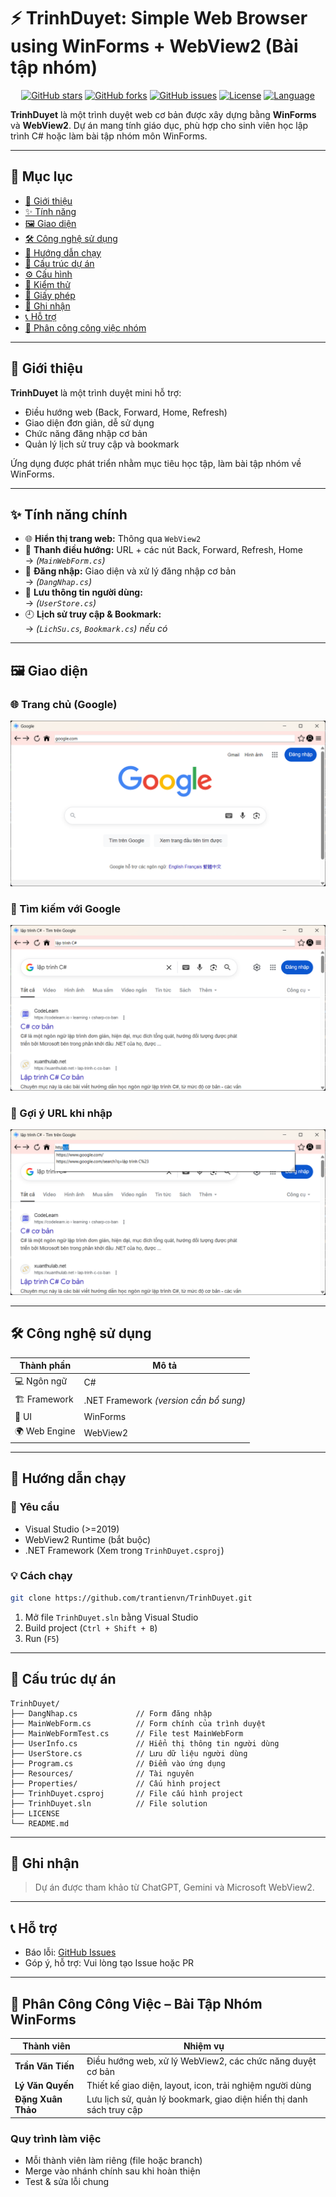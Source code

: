 
# ⚡ TrinhDuyet: Simple Web Browser using WinForms + WebView2 (Bài tập nhóm)

<div align="center">

[![GitHub stars](https://img.shields.io/github/stars/trantienvn/TrinhDuyet?style=for-the-badge)](https://github.com/trantienvn/TrinhDuyet/stargazers)
[![GitHub forks](https://img.shields.io/github/forks/trantienvn/TrinhDuyet?style=for-the-badge)](https://github.com/trantienvn/TrinhDuyet/network)
[![GitHub issues](https://img.shields.io/github/issues/trantienvn/TrinhDuyet?style=for-the-badge)](https://github.com/trantienvn/TrinhDuyet/issues)
[![License](https://img.shields.io/github/license/trantienvn/TrinhDuyet?style=for-the-badge)](LICENSE)
[![Language](https://img.shields.io/github/languages/top/trantienvn/TrinhDuyet?style=for-the-badge)](https://github.com/trantienvn/TrinhDuyet)

</div>

**TrinhDuyet** là một trình duyệt web cơ bản được xây dựng bằng **WinForms** và **WebView2**. Dự án mang tính giáo dục, phù hợp cho sinh viên học lập trình C# hoặc làm bài tập nhóm môn WinForms.

---

## 📑 Mục lục

- [📖 Giới thiệu](#-giới-thiệu)
- [✨ Tính năng](#-tính-năng)
- [🖼️ Giao diện](#️-giao-diện)
- [🛠️ Công nghệ sử dụng](#-công-nghệ-sử-dụng)
- [🚀 Hướng dẫn chạy](#-hướng-dẫn-chạy)
- [📁 Cấu trúc dự án](#-cấu-trúc-dự-án)
- [⚙️ Cấu hình](#️-cấu-hình)
- [🧪 Kiểm thử](#-kiểm-thử)
- [📄 Giấy phép](#-giấy-phép)
- [🙏 Ghi nhận](#-ghi-nhận)
- [📞 Hỗ trợ](#-hỗ-trợ)
- [📌 Phân công công việc nhóm](#-phân-công-công-việc)

---

## 📖 Giới thiệu

**TrinhDuyet** là một trình duyệt mini hỗ trợ:
- Điều hướng web (Back, Forward, Home, Refresh)
- Giao diện đơn giản, dễ sử dụng
- Chức năng đăng nhập cơ bản
- Quản lý lịch sử truy cập và bookmark

Ứng dụng được phát triển nhằm mục tiêu học tập, làm bài tập nhóm về WinForms.

---

## ✨ Tính năng chính

- 🌐 **Hiển thị trang web:** Thông qua `WebView2`
- 📍 **Thanh điều hướng:** URL + các nút Back, Forward, Refresh, Home  
  → *(`MainWebForm.cs`)*
- 🔐 **Đăng nhập:** Giao diện và xử lý đăng nhập cơ bản  
  → *(`DangNhap.cs`)*
- 👤 **Lưu thông tin người dùng:**  
  → *(`UserStore.cs`)*
- 🕘 **Lịch sử truy cập & Bookmark:**  
  → *(`LichSu.cs`, `Bookmark.cs`) nếu có*

---

## 🖼️ Giao diện

### 🌐 Trang chủ (Google)
![Trang chủ](Screenshot/img1.png)

### 🔎 Tìm kiếm với Google
![Tìm kiếm](Screenshot/img2.png)

### 📑 Gợi ý URL khi nhập
![Gợi ý URL](Screenshot/img3.png)

---

## 🛠️ Công nghệ sử dụng

| Thành phần | Mô tả |
|------------|-------|
| 💻 Ngôn ngữ | C# |
| 🏗️ Framework | .NET Framework *(version cần bổ sung)* |
| 🎨 UI | WinForms |
| 🌍 Web Engine | WebView2 |

---

## 🚀 Hướng dẫn chạy

### 🔧 Yêu cầu

- Visual Studio (>=2019)
- WebView2 Runtime (bắt buộc)
- .NET Framework (Xem trong `TrinhDuyet.csproj`)

### 💡 Cách chạy

```bash
git clone https://github.com/trantienvn/TrinhDuyet.git
````

1. Mở file `TrinhDuyet.sln` bằng Visual Studio
2. Build project (`Ctrl + Shift + B`)
3. Run (`F5`)

---

## 📁 Cấu trúc dự án

```plaintext
TrinhDuyet/
├── DangNhap.cs             // Form đăng nhập
├── MainWebForm.cs          // Form chính của trình duyệt
├── MainWebFormTest.cs      // File test MainWebForm
├── UserInfo.cs             // Hiển thị thông tin người dùng
├── UserStore.cs            // Lưu dữ liệu người dùng
├── Program.cs              // Điểm vào ứng dụng
├── Resources/              // Tài nguyên
├── Properties/             // Cấu hình project
├── TrinhDuyet.csproj       // File cấu hình project
├── TrinhDuyet.sln          // File solution
├── LICENSE
└── README.md
```

---

## 🙏 Ghi nhận

> Dự án được tham khảo từ ChatGPT, Gemini và Microsoft WebView2.

---

## 📞 Hỗ trợ

* Báo lỗi: [GitHub Issues](https://github.com/trantienvn/TrinhDuyet/issues)
* Góp ý, hỗ trợ: Vui lòng tạo Issue hoặc PR

---

## 📌 Phân Công Công Việc – Bài Tập Nhóm WinForms

| Thành viên         | Nhiệm vụ                                                             |
| ------------------ | -------------------------------------------------------------------- |
| **Trần Văn Tiến**  | Điều hướng web, xử lý WebView2, các chức năng duyệt cơ bản           |
| **Lý Văn Quyến**   | Thiết kế giao diện, layout, icon, trải nghiệm người dùng             |
| **Đặng Xuân Thảo** | Lưu lịch sử, quản lý bookmark, giao diện hiển thị danh sách truy cập |

### Quy trình làm việc

* Mỗi thành viên làm riêng (file hoặc branch)
* Merge vào nhánh chính sau khi hoàn thiện
* Test & sửa lỗi chung
